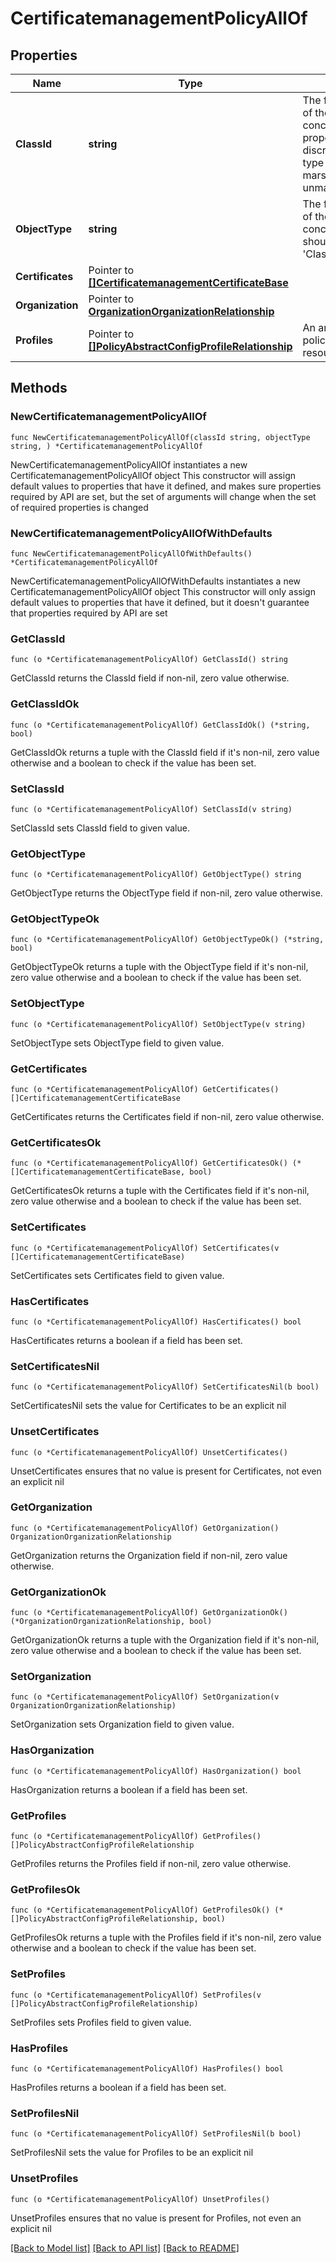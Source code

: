 # CertificatemanagementPolicyAllOf

## Properties

Name | Type | Description | Notes
------------ | ------------- | ------------- | -------------
**ClassId** | **string** | The fully-qualified name of the instantiated, concrete type. This property is used as a discriminator to identify the type of the payload when marshaling and unmarshaling data. | [default to "certificatemanagement.Policy"]
**ObjectType** | **string** | The fully-qualified name of the instantiated, concrete type. The value should be the same as the &#39;ClassId&#39; property. | [default to "certificatemanagement.Policy"]
**Certificates** | Pointer to [**[]CertificatemanagementCertificateBase**](CertificatemanagementCertificateBase.md) |  | [optional] 
**Organization** | Pointer to [**OrganizationOrganizationRelationship**](organization.Organization.Relationship.md) |  | [optional] 
**Profiles** | Pointer to [**[]PolicyAbstractConfigProfileRelationship**](PolicyAbstractConfigProfileRelationship.md) | An array of relationships to policyAbstractConfigProfile resources. | [optional] 

## Methods

### NewCertificatemanagementPolicyAllOf

`func NewCertificatemanagementPolicyAllOf(classId string, objectType string, ) *CertificatemanagementPolicyAllOf`

NewCertificatemanagementPolicyAllOf instantiates a new CertificatemanagementPolicyAllOf object
This constructor will assign default values to properties that have it defined,
and makes sure properties required by API are set, but the set of arguments
will change when the set of required properties is changed

### NewCertificatemanagementPolicyAllOfWithDefaults

`func NewCertificatemanagementPolicyAllOfWithDefaults() *CertificatemanagementPolicyAllOf`

NewCertificatemanagementPolicyAllOfWithDefaults instantiates a new CertificatemanagementPolicyAllOf object
This constructor will only assign default values to properties that have it defined,
but it doesn't guarantee that properties required by API are set

### GetClassId

`func (o *CertificatemanagementPolicyAllOf) GetClassId() string`

GetClassId returns the ClassId field if non-nil, zero value otherwise.

### GetClassIdOk

`func (o *CertificatemanagementPolicyAllOf) GetClassIdOk() (*string, bool)`

GetClassIdOk returns a tuple with the ClassId field if it's non-nil, zero value otherwise
and a boolean to check if the value has been set.

### SetClassId

`func (o *CertificatemanagementPolicyAllOf) SetClassId(v string)`

SetClassId sets ClassId field to given value.


### GetObjectType

`func (o *CertificatemanagementPolicyAllOf) GetObjectType() string`

GetObjectType returns the ObjectType field if non-nil, zero value otherwise.

### GetObjectTypeOk

`func (o *CertificatemanagementPolicyAllOf) GetObjectTypeOk() (*string, bool)`

GetObjectTypeOk returns a tuple with the ObjectType field if it's non-nil, zero value otherwise
and a boolean to check if the value has been set.

### SetObjectType

`func (o *CertificatemanagementPolicyAllOf) SetObjectType(v string)`

SetObjectType sets ObjectType field to given value.


### GetCertificates

`func (o *CertificatemanagementPolicyAllOf) GetCertificates() []CertificatemanagementCertificateBase`

GetCertificates returns the Certificates field if non-nil, zero value otherwise.

### GetCertificatesOk

`func (o *CertificatemanagementPolicyAllOf) GetCertificatesOk() (*[]CertificatemanagementCertificateBase, bool)`

GetCertificatesOk returns a tuple with the Certificates field if it's non-nil, zero value otherwise
and a boolean to check if the value has been set.

### SetCertificates

`func (o *CertificatemanagementPolicyAllOf) SetCertificates(v []CertificatemanagementCertificateBase)`

SetCertificates sets Certificates field to given value.

### HasCertificates

`func (o *CertificatemanagementPolicyAllOf) HasCertificates() bool`

HasCertificates returns a boolean if a field has been set.

### SetCertificatesNil

`func (o *CertificatemanagementPolicyAllOf) SetCertificatesNil(b bool)`

 SetCertificatesNil sets the value for Certificates to be an explicit nil

### UnsetCertificates
`func (o *CertificatemanagementPolicyAllOf) UnsetCertificates()`

UnsetCertificates ensures that no value is present for Certificates, not even an explicit nil
### GetOrganization

`func (o *CertificatemanagementPolicyAllOf) GetOrganization() OrganizationOrganizationRelationship`

GetOrganization returns the Organization field if non-nil, zero value otherwise.

### GetOrganizationOk

`func (o *CertificatemanagementPolicyAllOf) GetOrganizationOk() (*OrganizationOrganizationRelationship, bool)`

GetOrganizationOk returns a tuple with the Organization field if it's non-nil, zero value otherwise
and a boolean to check if the value has been set.

### SetOrganization

`func (o *CertificatemanagementPolicyAllOf) SetOrganization(v OrganizationOrganizationRelationship)`

SetOrganization sets Organization field to given value.

### HasOrganization

`func (o *CertificatemanagementPolicyAllOf) HasOrganization() bool`

HasOrganization returns a boolean if a field has been set.

### GetProfiles

`func (o *CertificatemanagementPolicyAllOf) GetProfiles() []PolicyAbstractConfigProfileRelationship`

GetProfiles returns the Profiles field if non-nil, zero value otherwise.

### GetProfilesOk

`func (o *CertificatemanagementPolicyAllOf) GetProfilesOk() (*[]PolicyAbstractConfigProfileRelationship, bool)`

GetProfilesOk returns a tuple with the Profiles field if it's non-nil, zero value otherwise
and a boolean to check if the value has been set.

### SetProfiles

`func (o *CertificatemanagementPolicyAllOf) SetProfiles(v []PolicyAbstractConfigProfileRelationship)`

SetProfiles sets Profiles field to given value.

### HasProfiles

`func (o *CertificatemanagementPolicyAllOf) HasProfiles() bool`

HasProfiles returns a boolean if a field has been set.

### SetProfilesNil

`func (o *CertificatemanagementPolicyAllOf) SetProfilesNil(b bool)`

 SetProfilesNil sets the value for Profiles to be an explicit nil

### UnsetProfiles
`func (o *CertificatemanagementPolicyAllOf) UnsetProfiles()`

UnsetProfiles ensures that no value is present for Profiles, not even an explicit nil

[[Back to Model list]](../README.md#documentation-for-models) [[Back to API list]](../README.md#documentation-for-api-endpoints) [[Back to README]](../README.md)


